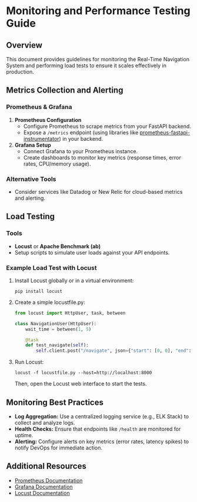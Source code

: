 # Monitoring and Performance Testing Guide

## Overview
This document provides guidelines for monitoring the Real-Time Navigation System and performing load tests to ensure it scales effectively in production.

## Metrics Collection and Alerting

### Prometheus & Grafana
1. **Prometheus Configuration**
   - Configure Prometheus to scrape metrics from your FastAPI backend.
   - Expose a `/metrics` endpoint (using libraries like [prometheus-fastapi-instrumentator](https://github.com/trallnag/prometheus-fastapi-instrumentator)) in your backend.
2. **Grafana Setup**
   - Connect Grafana to your Prometheus instance.
   - Create dashboards to monitor key metrics (response times, error rates, CPU/memory usage).

### Alternative Tools
- Consider services like Datadog or New Relic for cloud-based metrics and alerting.

## Load Testing

### Tools
- **Locust** or **Apache Benchmark (ab)**
- Setup scripts to simulate user loads against your API endpoints.

### Example Load Test with Locust
1. Install Locust globally or in a virtual environment:
   ```
   pip install locust
   ```
2. Create a simple locustfile.py:
   ```python
   from locust import HttpUser, task, between

   class NavigationUser(HttpUser):
       wait_time = between(1, 5)

       @task
       def test_navigate(self):
           self.client.post("/navigate", json={"start": [0, 0], "end": [1, 1]})
   ```
3. Run Locust:
   ```
   locust -f locustfile.py --host=http://localhost:8000
   ```
   Then, open the Locust web interface to start the tests.

## Monitoring Best Practices
- **Log Aggregation:** Use a centralized logging service (e.g., ELK Stack) to collect and analyze logs.
- **Health Checks:** Ensure that endpoints like `/health` are monitored for uptime.
- **Alerting:** Configure alerts on key metrics (error rates, latency spikes) to notify DevOps for immediate action.

## Additional Resources
- [Prometheus Documentation](https://prometheus.io/docs/)
- [Grafana Documentation](https://grafana.com/docs/)
- [Locust Documentation](https://docs.locust.io/)
